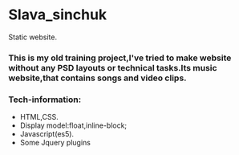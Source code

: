 # Slava_sinchuk
Static website.

### This is my old training project,I've tried to make  website without any PSD layouts or technical tasks.Its music website,that contains songs and video clips.

### Tech-information:
- HTML,CSS.
- Display model:float,inline-block;
- Javascript(es5).
- Some Jquery plugins

